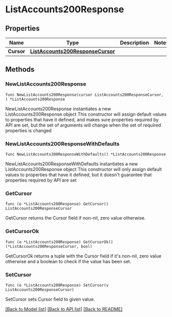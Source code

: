 # ListAccounts200Response

## Properties

Name | Type | Description | Notes
------------ | ------------- | ------------- | -------------
**Cursor** | [**ListAccounts200ResponseCursor**](ListAccounts200ResponseCursor.md) |  |

## Methods

### NewListAccounts200Response

`func NewListAccounts200Response(cursor ListAccounts200ResponseCursor, ) *ListAccounts200Response`

NewListAccounts200Response instantiates a new ListAccounts200Response object
This constructor will assign default values to properties that have it defined,
and makes sure properties required by API are set, but the set of arguments
will change when the set of required properties is changed

### NewListAccounts200ResponseWithDefaults

`func NewListAccounts200ResponseWithDefaults() *ListAccounts200Response`

NewListAccounts200ResponseWithDefaults instantiates a new ListAccounts200Response object
This constructor will only assign default values to properties that have it defined,
but it doesn't guarantee that properties required by API are set

### GetCursor

`func (o *ListAccounts200Response) GetCursor() ListAccounts200ResponseCursor`

GetCursor returns the Cursor field if non-nil, zero value otherwise.

### GetCursorOk

`func (o *ListAccounts200Response) GetCursorOk() (*ListAccounts200ResponseCursor, bool)`

GetCursorOk returns a tuple with the Cursor field if it's non-nil, zero value otherwise
and a boolean to check if the value has been set.

### SetCursor

`func (o *ListAccounts200Response) SetCursor(v ListAccounts200ResponseCursor)`

SetCursor sets Cursor field to given value.



[[Back to Model list]](../README.md#documentation-for-models) [[Back to API list]](../README.md#documentation-for-api-endpoints) [[Back to README]](../README.md)
